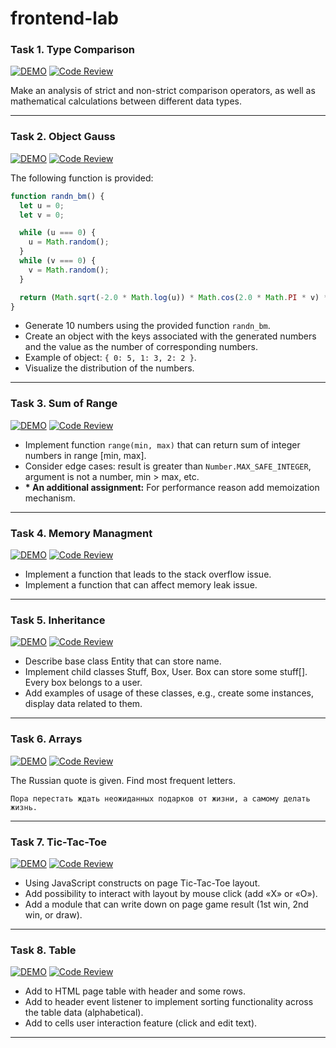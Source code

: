 # frontend-lab

### Task 1. Type Comparison

[![DEMO](https://img.shields.io/badge/-DEMO-blue?style=flat)](https://leonidshatilo.github.io/frontend-lab/task-01-type-comparison/index) [![Code Review](https://img.shields.io/badge/-Code_Review-orange?style=flat)](https://github.com/LeonidShatilo/frontend-lab/tree/master/task-01-type-comparison)

Make an analysis of strict and non-strict comparison operators, as well as mathematical calculations between different data types.

---

### Task 2. Object Gauss

[![DEMO](https://img.shields.io/badge/-DEMO-blue?style=flat)](https://leonidshatilo.github.io/frontend-lab/task-02-object-gauss/index) [![Code Review](https://img.shields.io/badge/-Code_Review-orange?style=flat)](https://github.com/LeonidShatilo/frontend-lab/tree/master/task-02-object-gauss)

The following function is provided:

```javascript
function randn_bm() {
  let u = 0;
  let v = 0;

  while (u === 0) {
    u = Math.random();
  }
  while (v === 0) {
    v = Math.random();
  }

  return (Math.sqrt(-2.0 * Math.log(u)) * Math.cos(2.0 * Math.PI * v) * 2) | 0;
}
```

- Generate 10 numbers using the provided function `randn_bm`.
- Create an object with the keys associated with the generated numbers and the value as the number of corresponding numbers.
- Example of object: `{ 0: 5, 1: 3, 2: 2 }`.
- Visualize the distribution of the numbers.

---

### Task 3. Sum of Range

[![DEMO](https://img.shields.io/badge/-DEMO-blue?style=flat)](https://leonidshatilo.github.io/frontend-lab/task-03-sum-of-range/index) [![Code Review](https://img.shields.io/badge/-Code_Review-orange?style=flat)](https://github.com/LeonidShatilo/frontend-lab/tree/master/task-03-sum-of-range)

- Implement function `range(min, max)` that can return sum of integer numbers in range [min, max].
- Consider edge cases: result is greater than `Number.MAX_SAFE_INTEGER`, argument is not a number, min > max, etc.
- **\* An additional assignment:** For performance reason add memoization mechanism.

---

### Task 4. Memory Managment

[![DEMO](https://img.shields.io/badge/-DEMO-blue?style=flat)](https://leonidshatilo.github.io/frontend-lab/task-04-memory-managment/index) [![Code Review](https://img.shields.io/badge/-Code_Review-orange?style=flat)](https://github.com/LeonidShatilo/frontend-lab/tree/master/task-04-memory-managment)

- Implement a function that leads to the stack overflow issue.
- Implement a function that can affect memory leak issue.

---

### Task 5. Inheritance

[![DEMO](https://img.shields.io/badge/-DEMO-blue?style=flat)](https://leonidshatilo.github.io/frontend-lab/task-05-inheritance/index) [![Code Review](https://img.shields.io/badge/-Code_Review-orange?style=flat)](https://github.com/LeonidShatilo/frontend-lab/tree/master/task-05-inheritance)

- Describe base class Entity that can store name.
- Implement child classes Stuff, Box, User. Box can store some stuff[]. Every box belongs to a user.
- Add examples of usage of these classes, e.g., create some instances, display data related to them.

---

### Task 6. Arrays

[![DEMO](https://img.shields.io/badge/-DEMO-blue?style=flat)](https://leonidshatilo.github.io/frontend-lab/task-06-arrays/index) [![Code Review](https://img.shields.io/badge/-Code_Review-orange?style=flat)](https://github.com/LeonidShatilo/frontend-lab/tree/master/task-06-arrays)

The Russian quote is given. Find most frequent letters.

`Пора перестать ждать неожиданных подарков от жизни, а самому делать жизнь.`

---

### Task 7. Tic-Tac-Toe

[![DEMO](https://img.shields.io/badge/-DEMO-blue?style=flat)](https://leonidshatilo.github.io/frontend-lab/task-07-tic-tac-toe/index) [![Code Review](https://img.shields.io/badge/-Code_Review-orange?style=flat)](https://github.com/LeonidShatilo/frontend-lab/tree/master/task-07-tic-tac-toe)

- Using JavaScript constructs on page Tic-Tac-Toe layout.
- Add possibility to interact with layout by mouse click (add «X» or «O»).
- Add a module that can write down on page game result (1st win, 2nd win, or draw).

---

### Task 8. Table

[![DEMO](https://img.shields.io/badge/-DEMO-blue?style=flat)](https://leonidshatilo.github.io/frontend-lab/task-08-table/index) [![Code Review](https://img.shields.io/badge/-Code_Review-orange?style=flat)](https://github.com/LeonidShatilo/frontend-lab/tree/master/task-08-table)

- Add to HTML page table with header and some rows.
- Add to header event listener to implement sorting functionality across the table data (alphabetical).
- Add to cells user interaction feature (click and edit text).

---
